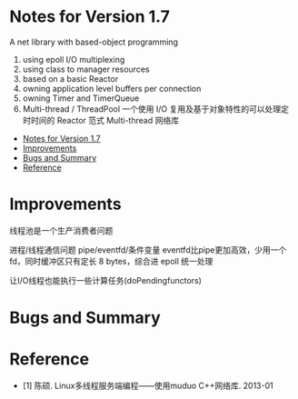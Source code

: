 # Notes for Version 1.7
A net library with based-object programming
1. using epoll I/O multiplexing
2. using class to manager resources
3. based on a basic Reactor
4. owning application level buffers per connection
5. owning Timer and TimerQueue
6. Multi-thread / ThreadPool
一个使用 I/O 复用及基于对象特性的可以处理定时时间的 Reactor 范式 Multi-thread 网络库

- [Notes for Version 1.7](#notes-for-version-17)
- [Improvements](#improvements)
- [Bugs and Summary](#bugs-and-summary)
- [Reference](#reference)

# Improvements
线程池是一个生产消费者问题

进程/线程通信问题
pipe/eventfd/条件变量
eventfd比pipe更加高效，少用一个fd，同时缓冲区只有定长 8 bytes，综合进 epoll 统一处理

让I/O线程也能执行一些计算任务(doPendingfunctors)

# Bugs and Summary


# Reference
- [1] 陈硕. Linux多线程服务端编程——使用muduo C++网络库. 2013-01